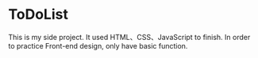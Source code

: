 # ToDoList
This is my side project. It used HTML、CSS、JavaScript to finish. In order to practice Front-end design, only have basic function. 
